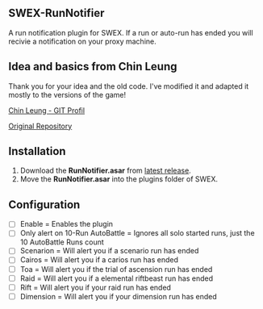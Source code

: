 ## SWEX-RunNotifier
A run notification plugin for SWEX. If a run or auto-run has ended you will recivie a 
notification on your proxy machine.

## Idea and basics from Chin Leung
Thank you for your idea and the old code. I've modified it
and adapted it mostly to the versions of the game!

[Chin Leung - GIT Profil](https://github.com/chinleung)

[Original Repository](https://github.com/chinleung/sw-exporter-run-notifier)

## Installation

1. Download the **RunNotifier.asar** from [latest release](https://github.com/MrYukio/SWEX-RunNotifier/releases/latest/).
2. Move the **RunNotifier.asar** into the plugins folder of SWEX.

## Configuration

- [ ] Enable = Enables the plugin
- [ ] Only alert on 10-Run AutoBattle = Ignores all solo started runs, just the 10 AutoBattle Runs count
- [ ] Scenarion = Will alert you if a scenario run has ended
- [ ] Cairos = Will alert you if a carios run has ended
- [ ] Toa = Will alert you if the trial of ascension run has ended
- [ ] Raid = Will alert you if a elemental riftbeast run has ended
- [ ] Rift = Will alert you if your raid run has ended
- [ ] Dimension = Will alert you if your dimension run has ended
